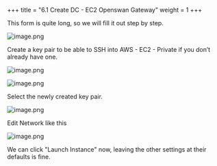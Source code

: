 +++
title = "6.1 Create DC - EC2 Openswan Gateway"
weight = 1
+++


This form is quite long, so we will fill it out step by step.


![image.png](/images/004-iv-setup-vpc-dc-resources/006-6-ec2-dc-ec2-openswan-gateway/20-802207-image.png)


Create a key pair to be able to SSH into AWS - EC2 - Private if you don’t already have one.


![image.png](/images/004-iv-setup-vpc-dc-resources/006-6-ec2-dc-ec2-openswan-gateway/20-477167-image.png)


![image.png](/images/004-iv-setup-vpc-dc-resources/006-6-ec2-dc-ec2-openswan-gateway/20-508272-image.png)


Select the newly created key pair.


![image.png](/images/004-iv-setup-vpc-dc-resources/006-6-ec2-dc-ec2-openswan-gateway/20-228326-image.png)


Edit Network like this


![image.png](/images/004-iv-setup-vpc-dc-resources/006-6-ec2-dc-ec2-openswan-gateway/20-907101-image.png)


We can click "Launch Instance" now, leaving the other settings at their defaults is fine.


